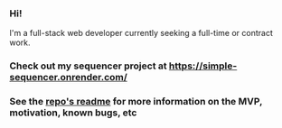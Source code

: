 ### Hi!

I'm a full-stack web developer currently seeking a full-time or contract work.

### Check out my sequencer project at https://simple-sequencer.onrender.com/

### See the [repo's readme](https://github.com/mklnln/sequencer) for more information on the MVP, motivation, known bugs, etc

<!--
**mklnln/mklnln** is a ✨ _special_ ✨ repository because its `README.md` (this file) appears on your GitHub profile.

Here are some ideas to get you started:

- 🔭 I’m currently working on ...
- 🌱 I’m currently learning ...
- 👯 I’m looking to collaborate on ...
- 🤔 I’m looking for help with ...
- 💬 Ask me about ...
- 📫 How to reach me: ...
- 😄 Pronouns: ...
- ⚡ Fun fact: ...
-->
